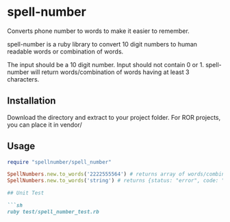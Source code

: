 # spell-number
Converts phone number to words to make it easier to remember.

spell-number is a ruby library to convert 10 digit numbers to human readable words or combination of words.

The input should be a 10 digit number. Input should not contain 0 or 1. spell-number will return words/combination of words having at least 3 characters.

## Installation

Download the directory and extract to your project folder. For ROR projects, you can place it in vendor/

## Usage

```ruby
require "spellnumber/spell_number"

SpellNumbers.new.to_words('2222555564') # returns array of words/combination of words like ["motortruck", "motor, truck"]
SpellNumbers.new.to_words('string') # returns {status: "error", code: "invalid number", message: "input should be a 10 digit number and should not contain 0 or 1"}

## Unit Test

```sh
ruby test/spell_number_test.rb